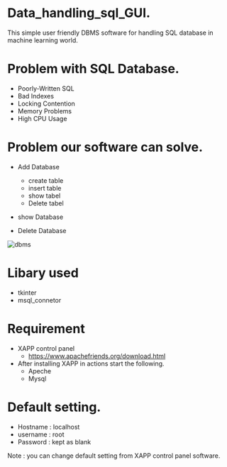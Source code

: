 # Data_handling_sql_GUI.
  
  This simple user friendly  DBMS software for handling SQL database in machine learning world.  
  
# Problem with SQL Database.

  * Poorly-Written SQL
  * Bad Indexes
  * Locking Contention
  * Memory Problems
  * High CPU Usage
  
 #  Problem our software can solve.
 
  * Add Database
  
      * create table
      * insert table
      * show tabel
      * Delete tabel
      
  * show Database
  * Delete Database
  
  ![dbms](https://user-images.githubusercontent.com/43112861/61234486-07808f00-a6e8-11e9-951c-e85525eb4013.JPG)

# Libary used

  * tkinter
  * msql_connetor
  
# Requirement 

  * XAPP control panel
      * https://www.apachefriends.org/download.html
  * After installing XAPP in actions start the following.
      * Apeche 
      * Mysql
      
# Default setting.

   * Hostname : localhost
   * username : root
   * Password : kept as blank

Note : you can change default setting from XAPP control panel software.


  
 
  
  
